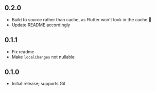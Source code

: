 ## 0.2.0

- Build to source rather than cache, as Flutter won't look in the cache 🤦
- Update README accordingly

## 0.1.1

- Fix readme
- Make `localChanges` not nullable

## 0.1.0

- Initial release; supports Git
